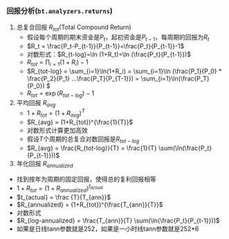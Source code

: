 ### 回报分析(`bt.analyzers.returns`)

1. 总复合回报 $R_{tot}$(Total Compound Return) 
   - 假设每个周期的期末资金是$P_t$，起初资金是$P_{t-1}$，每周期的回报为$R_t$
   - $R_t = \frac{P_t-P_{t-1}}{P_{t-1}}=\frac{P_t}{P_{t-1}}-1$
   - 对数形式：$R_{t-log}=\ln (1+R_t)=\ln (\frac{P_t}{P_{t-1}})$
   - $R_{tot} = \prod_{i=1}(1+R_i) - 1$
   - $R_{tot-log} = \sum_{i=1}\ln(1+R_i) = \sum_{i=1}\ln (\frac{P_1}{P_0} * \frac{P_2}{P_1} ...\frac{P_T}{P_{T-1}}) = \sum_{i=1}\ln(\frac{P_T}{P_0}) $
   - $R_{tot} = \exp(R_{tot-log}) -1$
2. 平均回报 $R_{avg}$
   - $1+R_{tot} = (1+R_{avg})^{T}$
   - $R_{avg} = (1+R_{tot})^{\frac{1}{T}}$
   - 对数形式计算更加高效
   - 假设$T$个周期的总复合对数回报是$R_{tot-log}$
   - $R_{avg} = \frac{R_{tot-log}}{T} = \frac{1}{T} \sum(\ln(\frac{P_t}{P_{t-1}}))$
3. 年化回报 $R_{annualized}$
- 找到按年为周期的固定回报，使得总的复利回报相等
- $1+R_{tot} = (1+R_{annualized})^{t_{actual}}$
- $t_{actual} = \frac {T}{T_{ann}}$
- $R_{annualized} = (1+R_{tot})^{\frac{T_{ann}}{T}}$
- 对数形式
- $R_{log-annualized} = \frac{T_{ann}}{T} \sum(\ln(\frac{P_t}{P_{t-1}}))$
- 如果是日线tann参数就是252，如果是一小时线tann参数就是252*6